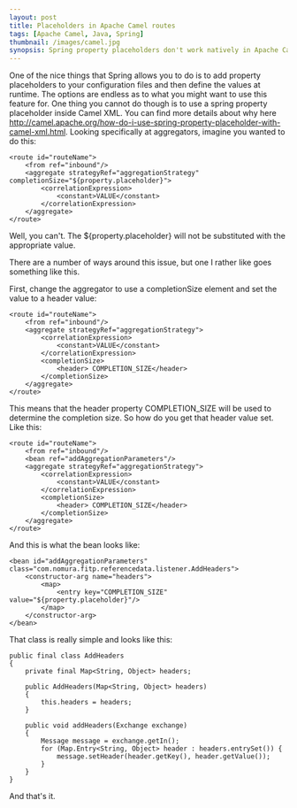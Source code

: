 ```yaml
---
layout: post
title: Placeholders in Apache Camel routes
tags: [Apache Camel, Java, Spring]
thumbnail: /images/camel.jpg
synopsis: Spring property placeholders don't work natively in Apache Camel routes so you have to find workarounds to be able to softcode values in your routes. This post addresses how to do this for the Aggregate EIP.
---
```

One of the nice things that Spring allows you to do is to add property placeholders to your configuration files and then define the values at runtime. The options are endless as to what you might want to use this feature for. One thing you cannot do though is to use a spring property placeholder inside Camel XML. You can find more details about why here http://camel.apache.org/how-do-i-use-spring-property-placeholder-with-camel-xml.html. Looking specifically at aggregators, imagine you wanted to do this:
 
    <route id="routeName">
        <from ref="inbound"/>
        <aggregate strategyRef="aggregationStrategy" completionSize="${property.placeholder}">
            <correlationExpression>
                <constant>VALUE</constant>
            </correlationExpression>
        </aggregate>
    </route>

Well, you can't. The ${property.placeholder} will not be substituted with the appropriate value.
 
There are a number of ways around this issue, but one I rather like goes something like this.
 
First, change the aggregator to use a completionSize element and set the value to a header value:
 
    <route id="routeName">
        <from ref="inbound"/>
        <aggregate strategyRef="aggregationStrategy">
            <correlationExpression>
                <constant>VALUE</constant>
            </correlationExpression>
            <completionSize>
                <header> COMPLETION_SIZE</header>
            </completionSize>
        </aggregate>
    </route>

This means that the header property COMPLETION_SIZE will be used to determine the completion size. So how do you get that header value set. Like this:
 
    <route id="routeName">
        <from ref="inbound"/>
        <bean ref="addAggregationParameters"/>
        <aggregate strategyRef="aggregationStrategy">
            <correlationExpression>
                <constant>VALUE</constant>
            </correlationExpression>
            <completionSize>
                <header> COMPLETION_SIZE</header>
            </completionSize>
        </aggregate>
    </route>
 
And this is what the bean looks like:
 
    <bean id="addAggregationParameters" class="com.nomura.fitp.referencedata.listener.AddHeaders">
        <constructor-arg name="headers">
            <map>
                <entry key="COMPLETION_SIZE" value="${property.placeholder}"/>
            </map>
        </constructor-arg>
    </bean>
 
That class is really simple and looks like this:
 
    public final class AddHeaders
    {
        private final Map<String, Object> headers;

        public AddHeaders(Map<String, Object> headers)
        {
            this.headers = headers;
        }

        public void addHeaders(Exchange exchange)
        {
            Message message = exchange.getIn();
            for (Map.Entry<String, Object> header : headers.entrySet()) {
                message.setHeader(header.getKey(), header.getValue());
            }
        }
    }
 
And that's it. 